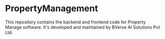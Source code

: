 # PropertyManagement
This repository contains the backend and frontend code for Property Manage software. It's developed and maintained by BVerse AI Solutions Pvt Ltd.
